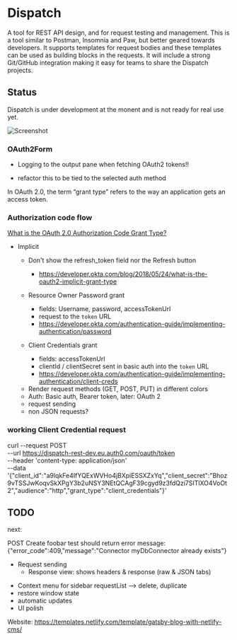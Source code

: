 # Dispatch

A tool for REST API design, and for request testing and management. This is a tool similar to Postman, Insomnia and Paw, but better geared towards developers. It supports templates for request bodies and these templates can be used as building blocks in the requests. It will include a strong Git/GitHub integration making it easy for teams to share the Dispatch projects.

## Status

Dispatch is under development at the monent and is not ready for real use yet.

![Screenshot](https://i.imgur.com/7AHNyCT.png)

### OAuth2Form

- Logging to the output pane when fetching OAuth2 tokens!!

- refactor this to be tied to the selected auth method

In OAuth 2.0, the term “grant type” refers to the way an application gets an access token.

### Authorization code flow

[What is the OAuth 2.0 Authorization Code Grant Type?](https://developer.okta.com/blog/2018/04/10/oauth-authorization-code-grant-type)

- Implicit

  - Don't show the refresh_token field nor the Refresh button

    - https://developer.okta.com/blog/2018/05/24/what-is-the-oauth2-implicit-grant-type

  - Resource Owner Password grant

    - fields: Username, password, accessTokenUrl
    - request to the `token` URL
    - https://developer.okta.com/authentication-guide/implementing-authentication/password

  - Client Credentials grant
    - fields: accessTokenUrl
    - clientId / clientSecret sent in basic auth into the `token` URL
    - https://developer.okta.com/authentication-guide/implementing-authentication/client-creds

  * Render request methods (GET, POST, PUT) in different colors

  - Auth: Basic auth, Bearer token, later: OAuth 2
  - request sending
  - non JSON requests?

### working Client Credential request

curl --request POST \
 --url https://dispatch-rest-dev.eu.auth0.com/oauth/token \
 --header 'content-type: application/json' \
 --data '{"client_id":"a9lqkFe4IfYQExWVHo4jBXpiESSXZxYq","client_secret":"Bhoz9vTSSJwKoqvSkXPgY3b2uNSY3NEtQCAgF39cgyd9z3fdQzi7SITlXO4VoOt2","audience":"http","grant_type":"client_credentials"}'

## TODO

next:

POST Create foobar test should return error message: {"error_code":409,"message":"Connector myDbConnector already exists"}

- Request sending
  - Response view: shows headers & response (raw & JSON tabs)

* Context menu for sidebar requestList --> delete, duplicate
* restore window state
* automatic updates
* UI polish

Website: https://templates.netlify.com/template/gatsby-blog-with-netlify-cms/

